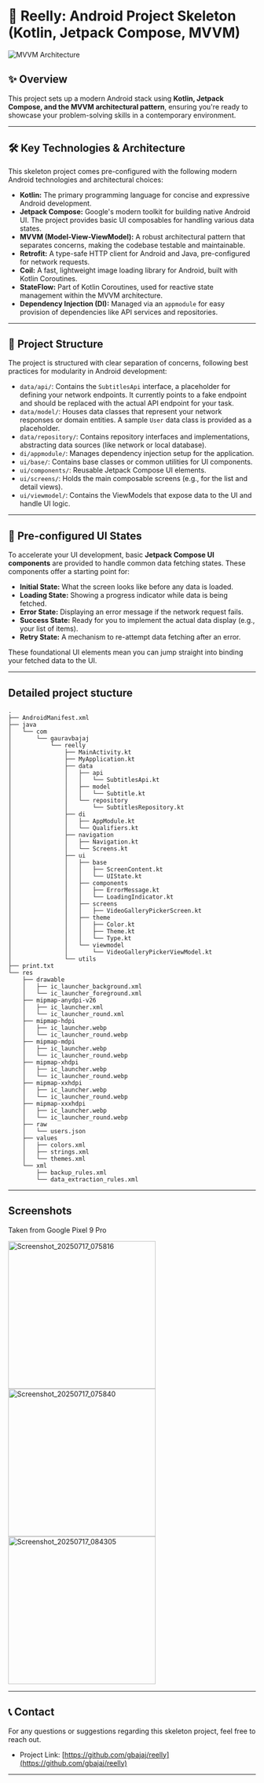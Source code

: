 

# 🚀 Reelly: Android Project Skeleton (Kotlin, Jetpack Compose, MVVM)

![MVVM Architecture](https://github.com/user-attachments/assets/f01ea363-b6ac-46e3-90f3-60915d08b05f)

## ✨ Overview


This project sets up a modern Android stack using **Kotlin, Jetpack Compose, and the MVVM architectural pattern**, ensuring you're ready to showcase your problem-solving skills in a contemporary environment.

-----

## 🛠️ Key Technologies & Architecture

This skeleton project comes pre-configured with the following modern Android technologies and architectural choices:

* **Kotlin:** The primary programming language for concise and expressive Android development.
* **Jetpack Compose:** Google's modern toolkit for building native Android UI. The project provides basic UI composables for handling various data states.
* **MVVM (Model-View-ViewModel):** A robust architectural pattern that separates concerns, making the codebase testable and maintainable.
* **Retrofit:** A type-safe HTTP client for Android and Java, pre-configured for network requests.
* **Coil:** A fast, lightweight image loading library for Android, built with Kotlin Coroutines.
* **StateFlow:** Part of Kotlin Coroutines, used for reactive state management within the MVVM architecture.
* **Dependency Injection (DI):** Managed via an `appmodule` for easy provision of dependencies like API services and repositories.

-----

## 📁 Project Structure

The project is structured with clear separation of concerns, following best practices for modularity in Android development:

* `data/api/`: Contains the `SubtitlesApi` interface, a placeholder for defining your network endpoints. It currently points to a fake endpoint and should be replaced with the actual API endpoint for your task.
* `data/model/`: Houses data classes that represent your network responses or domain entities. A sample `User` data class is provided as a placeholder.
* `data/repository/`: Contains repository interfaces and implementations, abstracting data sources (like network or local database).
* `di/appmodule/`: Manages dependency injection setup for the application.
* `ui/base/`: Contains base classes or common utilities for UI components.
* `ui/components/`: Reusable Jetpack Compose UI elements.
* `ui/screens/`: Holds the main composable screens (e.g., for the list and detail views).
* `ui/viewmodel/`: Contains the ViewModels that expose data to the UI and handle UI logic.

-----

## 🚦 Pre-configured UI States

To accelerate your UI development, basic **Jetpack Compose UI components** are provided to handle common data fetching states. These components offer a starting point for:

* **Initial State:** What the screen looks like before any data is loaded.
* **Loading State:** Showing a progress indicator while data is being fetched.
* **Error State:** Displaying an error message if the network request fails.
* **Success State:** Ready for you to implement the actual data display (e.g., your list of items).
* **Retry State:** A mechanism to re-attempt data fetching after an error.

These foundational UI elements mean you can jump straight into binding your fetched data to the UI.

-----
## Detailed project stucture
```
.
├── AndroidManifest.xml
├── java
│   └── com
│       └── gauravbajaj
│           └── reelly
│               ├── MainActivity.kt
│               ├── MyApplication.kt
│               ├── data
│               │   ├── api
│               │   │   └── SubtitlesApi.kt
│               │   ├── model
│               │   │   └── Subtitle.kt
│               │   └── repository
│               │       └── SubtitlesRepository.kt
│               ├── di
│               │   ├── AppModule.kt
│               │   └── Qualifiers.kt
│               ├── navigation
│               │   ├── Navigation.kt
│               │   └── Screens.kt
│               ├── ui
│               │   ├── base
│               │   │   ├── ScreenContent.kt
│               │   │   └── UIState.kt
│               │   ├── components
│               │   │   ├── ErrorMessage.kt
│               │   │   └── LoadingIndicator.kt
│               │   ├── screens
│               │   │   ├── VideoGalleryPickerScreen.kt
│               │   ├── theme
│               │   │   ├── Color.kt
│               │   │   ├── Theme.kt
│               │   │   └── Type.kt
│               │   └── viewmodel
│               │       └── VideoGalleryPickerViewModel.kt
│               └── utils
├── print.txt
└── res
    ├── drawable
    │   ├── ic_launcher_background.xml
    │   └── ic_launcher_foreground.xml
    ├── mipmap-anydpi-v26
    │   ├── ic_launcher.xml
    │   └── ic_launcher_round.xml
    ├── mipmap-hdpi
    │   ├── ic_launcher.webp
    │   └── ic_launcher_round.webp
    ├── mipmap-mdpi
    │   ├── ic_launcher.webp
    │   └── ic_launcher_round.webp
    ├── mipmap-xhdpi
    │   ├── ic_launcher.webp
    │   └── ic_launcher_round.webp
    ├── mipmap-xxhdpi
    │   ├── ic_launcher.webp
    │   └── ic_launcher_round.webp
    ├── mipmap-xxxhdpi
    │   ├── ic_launcher.webp
    │   └── ic_launcher_round.webp
    ├── raw
    │   └── users.json
    ├── values
    │   ├── colors.xml
    │   ├── strings.xml
    │   └── themes.xml
    └── xml
        ├── backup_rules.xml
        └── data_extraction_rules.xml
```

---

## Screenshots

Taken from Google Pixel 9 Pro

<p float="left">

<img width="300"  alt="Screenshot_20250717_075816" src="https://github.com/user-attachments/assets/52b13192-e8d4-4784-bdd9-85362fccb099" />


<img width="300"  alt="Screenshot_20250717_075840" src="https://github.com/user-attachments/assets/869711ab-6f29-4b25-9ac1-3f86f2592a21" />
<img width="300"   alt="Screenshot_20250717_084305" src="https://github.com/user-attachments/assets/7b868919-4d2c-4a16-b8dd-e3bb8a9b3d6b" />

</p>


-----


## 📞 Contact

For any questions or suggestions regarding this skeleton project, feel free to reach out.

* Project Link: [https://github.com/gbajaj/reelly](https://github.com/gbajaj/reelly)

-----
